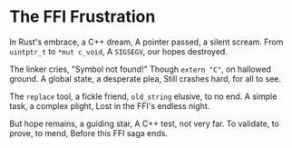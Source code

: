 # The FFI Frustration

In Rust's embrace, a C++ dream,
A pointer passed, a silent scream.
From `uintptr_t` to `*mut c_void`,
A `SIGSEGV`, our hopes destroyed.

The linker cries, "Symbol not found!"
Though `extern "C"`, on hallowed ground.
A global state, a desperate plea,
Still crashes hard, for all to see.

The `replace` tool, a fickle friend,
`old_string` elusive, to no end.
A simple task, a complex plight,
Lost in the FFI's endless night.

But hope remains, a guiding star,
A C++ test, not very far.
To validate, to prove, to mend,
Before this FFI saga ends.
